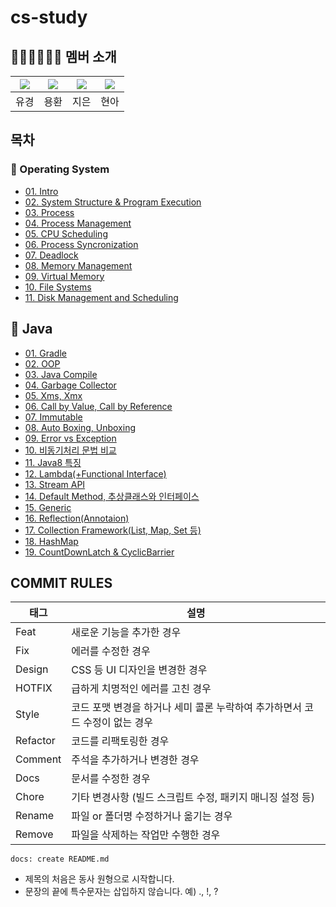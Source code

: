 # cs-study



## 👨🏻‍💻👩🏻‍💻 멤버 소개

|[![](https://github.com/YuKyung-Chung.png?width=50px)](https://github.com/YuKyung-Chung)|[![](https://github.com/yhc-key.png?width=50px)](https://github.com/yhc-key) |[![](https://github.com/KuMMii.png?width=50px)](https://github.com/KuMMii) | [![](https://github.com/JHyeon-a.png?width=50px)](https://github.com/JHyeon-a)|
|:---:|:---:|:---:|:---:|
| 유경 | 용환 | 지은 | 현아 |

## 목차
### 📌 Operating System
- [01. Intro](https://github.com/YuKyung-Chung/cs-study/tree/5cd06f4a4bf9f19faf6f720ddaafa79f98679a2f/Operating%20System/01.%20Introduction%20to%20Operating%20Systems)<br/>
- [02. System Structure & Program Execution](https://github.com/YuKyung-Chung/cs-study/tree/4796b1c150b2efa1162a00d5f34a300bb257fd5c/Operating%20System/02.System%20Structure%20%26%20Program%20Execution)<br/>
- [03. Process](https://github.com/YuKyung-Chung/cs-study/tree/4796b1c150b2efa1162a00d5f34a300bb257fd5c/Operating%20System/03.Process)<br/>
- [04. Process Management](https://github.com/YuKyung-Chung/cs-study/tree/4796b1c150b2efa1162a00d5f34a300bb257fd5c/Operating%20System/04.%20Process%20Management)<br/>
- [05. CPU Scheduling](https://github.com/YuKyung-Chung/cs-study/tree/4796b1c150b2efa1162a00d5f34a300bb257fd5c/Operating%20System/05.%20CPU%20Scheduling)<br/>
- [06. Process Syncronization](https://github.com/YuKyung-Chung/cs-study/tree/4796b1c150b2efa1162a00d5f34a300bb257fd5c/Operating%20System/06.%20Process%20Syncronization)<br/>
- [07. Deadlock](https://github.com/YuKyung-Chung/cs-study/tree/4796b1c150b2efa1162a00d5f34a300bb257fd5c/Operating%20System/07.%20Deadlocks)<br/>
- [08. Memory Management](https://github.com/YuKyung-Chung/cs-study/tree/4796b1c150b2efa1162a00d5f34a300bb257fd5c/Operating%20System/08.%20Memory%20Management)<br/>
- [09. Virtual Memory](https://github.com/YuKyung-Chung/cs-study/tree/4796b1c150b2efa1162a00d5f34a300bb257fd5c/Operating%20System/09.%20Vitual%20Memory)<br/>
- [10. File Systems](https://github.com/YuKyung-Chung/cs-study/tree/4796b1c150b2efa1162a00d5f34a300bb257fd5c/Operating%20System/10.%20File%20Systems)<br/>
- [11. Disk Management and Scheduling](https://github.com/YuKyung-Chung/cs-study/tree/4796b1c150b2efa1162a00d5f34a300bb257fd5c/Operating%20System/11.%20Disk%20Management%20and%20Scheduling)<br/>

## 📌 Java
- [01. Gradle](https://github.com/YuKyung-Chung/cs-study/tree/ef7b37a7f493aef71b6b3cf891636c4e7e11cf84/Java/01.Gradle)<br/>
- [02. OOP](https://github.com/YuKyung-Chung/cs-study/tree/ef7b37a7f493aef71b6b3cf891636c4e7e11cf84/Java/02.OOP)<br/>
- [03. Java Compile](https://github.com/YuKyung-Chung/cs-study/tree/ef7b37a7f493aef71b6b3cf891636c4e7e11cf84/Java/03.Java%20Compile)<br/>
- [04. Garbage Collector](https://github.com/YuKyung-Chung/cs-study/tree/ef7b37a7f493aef71b6b3cf891636c4e7e11cf84/Java/04.Garbage%20Collector)<br/>
- [05. Xms, Xmx](https://github.com/YuKyung-Chung/cs-study/tree/ef7b37a7f493aef71b6b3cf891636c4e7e11cf84/Java/05.Xms%2CXmx)<br/>
- [06. Call by Value, Call by Reference](https://github.com/YuKyung-Chung/cs-study/tree/ef7b37a7f493aef71b6b3cf891636c4e7e11cf84/Java/06.Call%20by%20Value%2C%20Call%20by%20Reference)<br/>
- [07. Immutable](https://github.com/YuKyung-Chung/cs-study/tree/ef7b37a7f493aef71b6b3cf891636c4e7e11cf84/Java/07.Immutable)<br/>
- [08. Auto Boxing, Unboxing](https://github.com/YuKyung-Chung/cs-study/tree/ef7b37a7f493aef71b6b3cf891636c4e7e11cf84/Java/08.Auto%20Boxing%2C%20Unboxing)<br/>
- [09. Error vs Exception](https://github.com/YuKyung-Chung/cs-study/tree/ef7b37a7f493aef71b6b3cf891636c4e7e11cf84/Java/09.Error%20vs%20Exception)<br/>
- [10. 비동기처리 문법 비교](https://github.com/YuKyung-Chung/cs-study/tree/ef7b37a7f493aef71b6b3cf891636c4e7e11cf84/Java/10.%EB%B9%84%EB%8F%99%EA%B8%B0%EC%B2%98%EB%A6%AC%20%EB%AC%B8%EB%B2%95%20%EB%B9%84%EA%B5%90)<br/>
- [11. Java8 특징](https://github.com/YuKyung-Chung/cs-study/tree/ef7b37a7f493aef71b6b3cf891636c4e7e11cf84/Java/11.Java8%20%ED%8A%B9%EC%A7%95)<br/>
- [12. Lambda(+Functional Interface)](https://github.com/YuKyung-Chung/cs-study/tree/ef7b37a7f493aef71b6b3cf891636c4e7e11cf84/Java/12.Lambda(%2B%20Functional%20Interface))<br/>
- [13. Stream API](https://github.com/YuKyung-Chung/cs-study/tree/ef7b37a7f493aef71b6b3cf891636c4e7e11cf84/Java/13.%20Stream%20API)<br/>
- [14. Default Method, 추상클래스와 인터페이스](https://github.com/YuKyung-Chung/cs-study/tree/ef7b37a7f493aef71b6b3cf891636c4e7e11cf84/Java/14.%20Default%20Method%2C%20%EC%B6%94%EC%83%81%20%ED%81%B4%EB%9E%98%EC%8A%A4%EC%99%80%20%EC%9D%B8%ED%84%B0%ED%8E%98%EC%9D%B4%EC%8A%A4)<br/>
- [15. Generic](https://github.com/YuKyung-Chung/cs-study/tree/ef7b37a7f493aef71b6b3cf891636c4e7e11cf84/Java/15.%20Generic)<br/>
- [16. Reflection(Annotaion)](https://github.com/YuKyung-Chung/cs-study/tree/ef7b37a7f493aef71b6b3cf891636c4e7e11cf84/Java/16.%20Reflection(Annotation))<br/>
- [17. Collection Framework(List, Map, Set 등)](https://github.com/YuKyung-Chung/cs-study/tree/ef7b37a7f493aef71b6b3cf891636c4e7e11cf84/Java/17.%20Collection%20Framework(List%2C%20Map%2C%20Set%20%EB%93%B1))<br/>
- [18. HashMap](https://github.com/YuKyung-Chung/cs-study/tree/ef7b37a7f493aef71b6b3cf891636c4e7e11cf84/Java/18.%20HashMap)<br/>
- [19. CountDownLatch & CyclicBarrier](https://github.com/YuKyung-Chung/cs-study/tree/ef7b37a7f493aef71b6b3cf891636c4e7e11cf84/Java/19.%20CountDownLatch%20%26%20CyclicBarrier)<br/>


## COMMIT RULES

| **태그**        | **설명**                                                                    |
| --------------- | --------------------------------------------------------------------------- |
| Feat            | 새로운 기능을 추가한 경우                                                   |
| Fix             | 에러를 수정한 경우                                                          |
| Design          | CSS 등 UI 디자인을 변경한 경우                                              |
| HOTFIX          | 급하게 치명적인 에러를 고친 경우                                            |
| Style           | 코드 포맷 변경을 하거나 세미 콜론 누락하여 추가하면서 코드 수정이 없는 경우 |
| Refactor        | 코드를 리팩토링한 경우                                                      |
| Comment         | 주석을 추가하거나 변경한 경우                                               |
| Docs            | 문서를 수정한 경우                                                          |
| Chore           | 기타 변경사항 (빌드 스크립트 수정, 패키지 매니징 설정 등)                   |
| Rename          | 파일 or 폴더명 수정하거나 옮기는 경우                                       |
| Remove          | 파일을 삭제하는 작업만 수행한 경우                                          |

```
docs: create README.md
```
- 제목의 처음은 동사 원형으로 시작합니다.
- 문장의 끝에 특수문자는 삽입하지 않습니다. 예) ., !, ?
